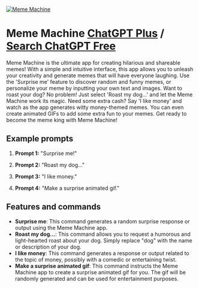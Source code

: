 
[![Meme Machine](https://files.oaiusercontent.com/file-nB61tNm5Xc58BC391i74jaD1?se=2123-10-19T03%3A07%3A48Z&sp=r&sv=2021-08-06&sr=b&rscc=max-age%3D31536000%2C%20immutable&rscd=attachment%3B%20filename%3Df431a8ea-7913-419c-8cb8-698ca962aaa3.png&sig=hZRfglUdZRB150TwwrjrvRftHKwRQE1qSqaXXij1nkg%3D)](https://chat.openai.com/g/g-MP5Cx7F7W-meme-machine)

# Meme Machine [ChatGPT Plus](https://chat.openai.com/g/g-MP5Cx7F7W-meme-machine) / [Search ChatGPT Free](https://gptcall.net/index.html#/?search=Meme%20Machine)

Meme Machine is the ultimate app for creating hilarious and shareable memes! With a simple and intuitive interface, this app allows you to unleash your creativity and generate memes that will have everyone laughing. Use the 'Surprise me' feature to discover random and funny memes, or personalize your meme by inputting your own text and images. Want to roast your dog? No problem! Just select 'Roast my dog...' and let the Meme Machine work its magic. Need some extra cash? Say 'I like money' and watch as the app generates witty money-themed memes. You can even create animated GIFs to add some extra fun to your memes. Get ready to become the meme king with Meme Machine!

## Example prompts

1. **Prompt 1:** "Surprise me!"

2. **Prompt 2:** "Roast my dog..."

3. **Prompt 3:** "I like money."

4. **Prompt 4:** "Make a surprise animated gif."

## Features and commands
- **Surprise me**: This command generates a random surprise response or output using the Meme Machine app.
- **Roast my dog...**: This command allows you to request a humorous and light-hearted roast about your dog. Simply replace "dog" with the name or description of your dog.
- **I like money**: This command generates a response or output related to the topic of money, possibly with a comedic or entertaining twist.
- **Make a surprise animated gif**: This command instructs the Meme Machine app to create a surprise animated gif for you. The gif will be randomly generated and can be used for entertainment purposes.


